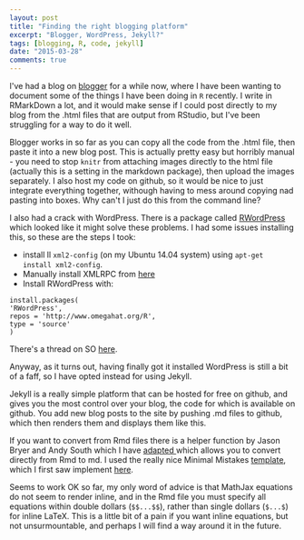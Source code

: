 ```yaml
---
layout: post
title: "Finding the right blogging platform"
excerpt: "Blogger, WordPress, Jekyll?"
tags: [blogging, R, code, jekyll]
date: "2015-03-28"
comments: true
---
```


I've had a blog on [blogger](http://ivyleavedtoadflax.blogspot.com) for a while now, where I have been wanting to document some of the things I have been doing in `R` recently. I write in RMarkDown a lot, and it would make sense if I could post directly to my blog from the .html files that are output from RStudio, but I've been struggling for a way to do it well. 

Blogger works in so far as you can copy all the code from the .html file, then paste it into a new blog post. This is actually pretty easy but horribly manual - you need to stop `knitr` from attaching images directly to the html file (actually this is a setting in the markdown package), then upload the images separately.
I also host my code on github, so it would be nice to just integrate everything together, withough having to mess around copying nad pasting into boxes. Why can't I just do this from the command line?

I also had a crack with WordPress. There is a package called [RWordPress](http://yihui.name/knitr/demo/wordpress/) which looked like it might solve these problems. I had some issues installing this, so these are the steps I took:

* install ll `xml2-config` (on my Ubuntu 14.04 system) using `apt-get install xml2-config`.
* Manually install XMLRPC from [here](http://bioconductor.org/packages/release/extra/html/XMLRPC.html) 
* Install RWordPress with:
```
install.packages(
'RWordPress',
repos = 'http://www.omegahat.org/R',
type = 'source'
)
```


There's a thread on SO [here](http://stackoverflow.com/questions/7765429/unable-to-install-r-package-in-ubuntu-11-04).

Anyway, as it turns out, having finally got it installed WordPress is still a bit of a faff, so I have opted instead for using Jekyll.

Jekyll is a really simple platform that can be hosted for free on github, and gives you the most control over your blog, the code for which is available on github. You add new blog posts to the site by pushing .md files to github, which then renders them and displays them like this.

If you want to convert from Rmd files there is a helper function by Jason Bryer and Andy South which I have [adapted ](https://github.com/ivyleavedtoadflax/ivyleavedtoadflax.github.io/blob/master/Rmd2md.R) which allows you to convert directly from Rmd to md. I used the really nice Minimal Mistakes [template](http://mmistakes.github.io/), which I first saw implement [here](http://byzantine.github.io/ByzanTineBlog//posts/).

Seems to work OK so far, my only word of advice is that MathJax equations do not seem to render inline, and in the Rmd file you must specify all equations within double dollars (`$$...$$`), rather than single dollars (`$...$`) for inline LaTeX. This is a little bit of a pain if you want inline equations, but not unsurmountable, and perhaps I will find a way around it in the future.
